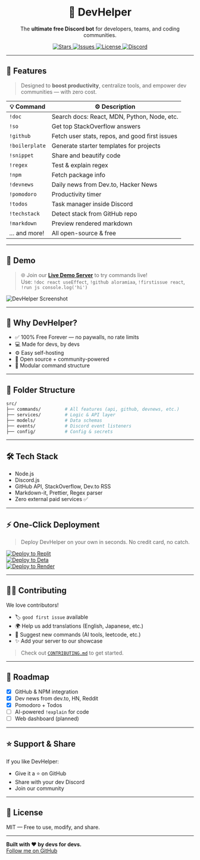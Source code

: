 <h1 align="center">📎 DevHelper</h1>
<p align="center">The <b>ultimate free Discord bot</b> for developers, teams, and coding communities.</p>

<p align="center">
  <a href="https://github.com/aloramiaa/devhelperbot/stargazers">
    <img src="https://img.shields.io/github/stars/aloramiaa/devhelperbot?style=for-the-badge&color=brightgreen" alt="Stars">
  </a>
  <a href="https://github.com/aloramiaa/devhelperbot/issues">
    <img src="https://img.shields.io/github/issues/aloramiaa/devhelperbot?style=for-the-badge&color=orange" alt="Issues">
  </a>
  <a href="https://github.com/aloramiaa/devhelperbot/blob/main/LICENSE">
    <img src="https://img.shields.io/github/license/aloramiaa/devhelperbot?style=for-the-badge&color=blue" alt="License">
  </a>
  <a href="https://discord.gg/yourinvitecode">
    <img src="https://img.shields.io/discord/yourserverid?style=for-the-badge&label=Join%20Community&logo=discord&color=7289da" alt="Discord">
  </a>
</p>

---

## 🚀 Features

> Designed to **boost productivity**, centralize tools, and empower dev communities — with zero cost.

| 💡 Command         | ⚙️ Description |
|--------------------|----------------|
| `!doc`             | Search docs: React, MDN, Python, Node, etc. |
| `!so`              | Get top StackOverflow answers |
| `!github`          | Fetch user stats, repos, and good first issues |
| `!boilerplate`     | Generate starter templates for projects |
| `!snippet`         | Share and beautify code |
| `!regex`           | Test & explain regex |
| `!npm`             | Fetch package info |
| `!devnews`         | Daily news from Dev.to, Hacker News |
| `!pomodoro`        | Productivity timer |
| `!todos`           | Task manager inside Discord |
| `!techstack`       | Detect stack from GitHub repo |
| `!markdown`        | Preview rendered markdown |
| … and more!        | All open-source & free |

---

## 🎥 Demo

> 🌐 Join our [**Live Demo Server**](https://discord.gg/yourinvitecode) to try commands live!  
> Use: `!doc react useEffect`, `!github aloramiaa`, `!firstissue react`, `!run js console.log('hi')`

![DevHelper Screenshot](https://your-screenshot-link.com)

---

## 🌟 Why DevHelper?

- ✅ 100% Free Forever — no paywalls, no rate limits
- 💻 Made for devs, by devs
- ⚙️ Easy self-hosting
- 🤝 Open source + community-powered
- 🧩 Modular command structure

---

## 📂 Folder Structure

```bash
src/
├── commands/         # All features (api, github, devnews, etc.)
├── services/         # Logic & API layer
├── models/           # Data schemas
├── events/           # Discord event listeners
├── config/           # Config & secrets
```

---

## 🛠 Tech Stack

- Node.js
- Discord.js
- GitHub API, StackOverflow, Dev.to RSS
- Markdown-it, Prettier, Regex parser
- Zero external paid services ✅

---

## ⚡ One-Click Deployment

> Deploy DevHelper on your own in seconds. No credit card, no catch.

[![Deploy to Replit](https://img.shields.io/badge/Deploy-Replit-blue?style=for-the-badge&logo=replit)](https://replit.com/github/aloramiaa/devhelperbot)  
[![Deploy to Deta](https://img.shields.io/badge/Deploy-Deta-brightgreen?style=for-the-badge)](https://deta.space)  
[![Deploy to Render](https://img.shields.io/badge/Deploy-Render-orange?style=for-the-badge)](https://render.com)

---

## 🧑‍💻 Contributing

We love contributors!

- 🏷 `good first issue` available
- 🌍 Help us add translations (English, Japanese, etc.)
- 🧠 Suggest new commands (AI tools, leetcode, etc.)
- ✨ Add your server to our showcase

> Check out [`CONTRIBUTING.md`](CONTRIBUTING.md) to get started.

---

## 🧠 Roadmap

- [x] GitHub & NPM integration
- [x] Dev news from dev.to, HN, Reddit
- [x] Pomodoro + Todos
- [ ] AI-powered `!explain` for code
- [ ] Web dashboard (planned)

---

## ⭐ Support & Share

If you like DevHelper:
- Give it a ⭐ on GitHub
- Share with your dev Discord
- Join our community

---

## 📄 License

MIT — Free to use, modify, and share.

---

**Built with ❤️ by devs for devs.**  
[Follow me on GitHub](https://github.com/aloramiaa)

